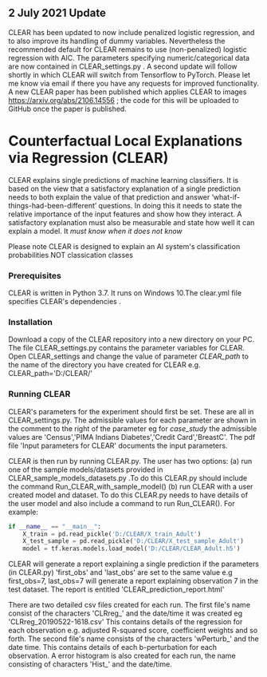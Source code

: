## 2 July 2021 Update

CLEAR has been updated to now include penalized logistic regression, and to also improve its handling of dummy variables. Nevertheless the recommended default for CLEAR remains to use (non-penalized) logistic regression with AIC.  The parameters specifying numeric/categorical data are now contained in CLEAR_settings.py . A second update will follow shortly in which CLEAR will switch from Tensorflow to PyTorch. Please let me know via email if there you have any requests for improved functionality. A new CLEAR paper has been published which applies CLEAR to images https://arxiv.org/abs/2106.14556 ; the code for this will be uploaded to GitHub once the paper is published.

# Counterfactual Local Explanations via Regression (CLEAR)

CLEAR explains single predictions of machine learning classifiers. It is based on the view that a satisfactory explanation of a single prediction needs to both
explain the value of that prediction and answer ’what-if-things-had-been-different’ questions. In doing this it needs to state the relative importance of the input features and show how they interact. A
satisfactory explanation must also be measurable and state how well it can explain a model. It *must know when it does not know*

Please note CLEAR is designed to explain an AI system's classification probabilities NOT classication classes

### Prerequisites

CLEAR is written in Python 3.7. It runs on Windows 10.The clear.yml file specifies CLEAR's dependencies .

### Installation

Download a copy of the CLEAR repository into a new directory on your PC. The file CLEAR_settings.py contains the parameter variables for CLEAR. Open CLEAR_settings and change the value of parameter *CLEAR_path* to the name of the directory you have created for CLEAR e.g. CLEAR_path='D:/CLEAR/'

### Running CLEAR

CLEAR's parameters for the experiment should first be set. These are all in CLEAR_settings.py. The admissible values for each parameter are shown in the comment to the right of the parameter eg for *case_study* the admissible values are 'Census','PIMA Indians Diabetes','Credit Card','BreastC'. The pdf file 'Input parameters for CLEAR' documents the input parameters.

CLEAR is then run by running CLEAR.py. The user has two options:
(a) run one of the sample models/datasets provided in CLEAR_sample_models_datasets.py .To do this CLEAR.py should include the command Run_CLEAR_with_sample_model()
(b) run CLEAR with a user created model and dataset. To do this CLEAR.py needs to have details of the user model and also include a command to run Run_CLEAR(). For example:
```python
if __name__ == "__main__":
    X_train = pd.read_pickle('D:/CLEAR/X_train_Adult')
    X_test_sample = pd.read_pickle('D:/CLEAR/X_test_sample_Adult')
    model = tf.keras.models.load_model('D:/CLEAR/CLEAR_Adult.h5')

```

CLEAR will generate a report explaining a single prediction if the parameters (in CLEAR.py) 'first_obs' and 'last_obs' are set to the same value e.g first_obs=7, last_obs=7 will generate a report explaining observation 7 in the test dataset. The report is entitled 'CLEAR_prediction_report.html'

There are two detailed csv files created for each run. The first file's name consist of the characters 'CLRreg_' and the date/time it was created eg 'CLRreg_20190522-1618.csv' This contains details of the regression for each observation e.g. adjusted R-squared score, coefficient weights and so forth. The second file's name consists of the characters 'wPerturb_' and the date time. This contains details of each b-perturbation for each observation. A error histogram is also created for each run, the name consisting of characters 'Hist_' and the date/time.
